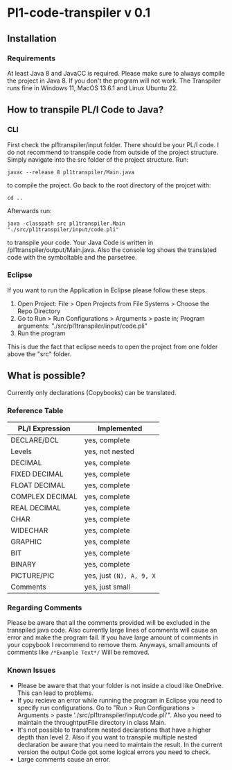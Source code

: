 # Pl1-code-transpiler v 0.1
## Installation
### Requirements
At least Java 8 and JavaCC is required. Please make sure to always compile the project in Java 8. If you don't the program will not work.
The Transpiler runs fine in Windows 11, MacOS 13.6.1 and Linux Ubuntu 22.

## How to transpile PL/I Code to Java?
### CLI
First check the pl1transpiler/input folder. There should be your PL/I code. I do not recommend to transpile code from outside of the project structure.
Simply navigate into the src folder of the project structure.
Run:

`javac --release 8 pl1transpiler/Main.java`

to compile the project.
Go back to the root directory of the projcet with:

`cd ..`

Afterwards run:

`java -classpath src pl1transpiler.Main "./src/pl1transpiler/input/code.pli"`

to transpile your code. Your Java Code is written in /pl1transpiler/output/Main.java. Also the console log shows the translated code with the symboltable and the parsetree.

### Eclipse
If you want to run the Application in Eclipse please follow these steps.
1. Open Project: File > Open Projects from File Systems > Choose the Repo Directory
2. Go to Run > Run Configurations > Arguments > paste in; Program arguments: "./src/pl1transpiler/input/code.pli"
3. Run the program

This is due the fact that eclipse needs to open the project from one folder above the "src" folder.

## What is possible?
Currently only declarations (Copybooks) can be translated.

### Reference Table 

| PL/I Expression    | Implemented      |
| ------------------ | ---------------- |
| DECLARE/DCL        | yes, complete    |
| Levels             | yes, not nested  |
| DECIMAL            | yes, complete    |
| FIXED DECIMAL      | yes, complete    |
| FLOAT DECIMAL      | yes, complete    |
| COMPLEX DECIMAL    | yes, complete    |
| REAL DECIMAL       | yes, complete    |
| CHAR               | yes, complete    |
| WIDECHAR           | yes, complete    |
| GRAPHIC            | yes, complete    |
| BIT                | yes, complete    |
| BINARY             | yes, complete    |
| PICTURE/PIC        | yes, just `(N), A, 9, X`    |
| Comments           | yes, just small  |

### Regarding Comments
Please be aware that all the comments provided will be excluded in the transpiled java code.
Also currently large lines of comments will cause an error and make the program fail.
If you have large amount of comments in your copybook I recommend to remove them. Anyways,
small amounts of comments like `/*Example Text*/` Will be removed.

### Known Issues
- Please be aware that that your folder is not inside a cloud like OneDrive. This can lead to problems.
- If you recieve an error while running the program in Eclipse you need to specify run configurations. Go to "Run > Run Configurations > Arguments > paste './src/pl1transpiler/input/code.pli'". Also you need to maintain the throughtputFile directory in class Main.
- It's not possible to transform nested declarations that have a higher depth than level 2. Also if you want to transpile multiple nested declaration be aware that you need to maintain the result. In the current version the output Code got some logical errors you need to check.
- Large comments cause an error.
